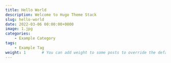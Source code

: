 ```yaml
---
title: Hello World
description: Welcome to Hugo Theme Stack
slug: hello-world
date: 2022-03-06 00:00:00+0000
image: 1.jpg
categories:
    - Example Category
tags:
    - Example Tag
weight: 1       # You can add weight to some posts to override the default sorting (date descending)
---
```

